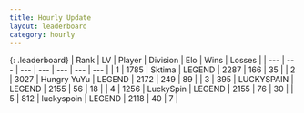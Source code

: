 ```yaml
---
title: Hourly Update
layout: leaderboard
category: hourly
---
```


{: .leaderboard}
| Rank | LV | Player | Division | Elo | Wins | Losses |
| --- | --- | --- | --- | --- | --- | --- |
| <span data-change="0">1</span> | 1785 | <span title="ID: 353063">Sktima</span> | LEGEND | <span data-change="0">2287</span> | <span data-change="0">166</span> | <span data-change="0">35</span> |
| <span data-change="2">2</span> | 3027 | <span title="ID: 164871">Hungry YuYu</span> | LEGEND | <span data-change="40">2172</span> | <span data-change="7">249</span> | <span data-change="0">89</span> |
| <span data-change="-1">3</span> | 395 | <span title="ID: 623829">LUCKYSPAIN</span> | LEGEND | <span data-change="0">2155</span> | <span data-change="0">56</span> | <span data-change="0">18</span> |
| <span data-change="-1">4</span> | 1256 | <span title="ID: 498412">LuckySpin</span> | LEGEND | <span data-change="0">2155</span> | <span data-change="0">76</span> | <span data-change="0">30</span> |
| <span data-change="0">5</span> | 812 | <span title="ID: 512212">luckyspoin</span> | LEGEND | <span data-change="-12">2118</span> | <span data-change="0">40</span> | <span data-change="1">7</span> |